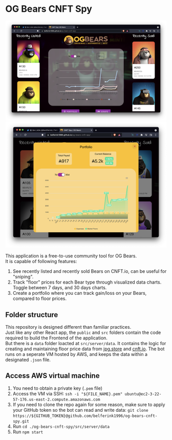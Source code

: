 # OG Bears CNFT Spy

<img src='./docs/preview.png' />

<img src='./docs/preview_portfolio.png' />

This application is a free-to-use community tool for OG Bears.<br />
It is capable of following features:

1. See recently listed and recently sold Bears on CNFT.io, can be useful for "sniping".
2. Track "floor" prices for each Bear type through visualized data charts. Toggle between 7 days, and 30 days charts.
3. Create a portfolio where you can track gain/loss on your Bears, compared to floor prices.

## Folder structure

This repository is designed different than familiar practices.<br />
Just like any other React app, the `public` and `src` folders contain the code required to build the Frontend of the application.<br />
But there is a `data` folder loacted at `src/server/data`. It contains the logic for creating and maintaining floor price data from [jpg.store](https://jpg.store) and [cnft.io](https://cnft.io). The bot runs on a seperate VM hosted by AWS, and keeps the data within a designated `.json` file.

## Access AWS virtual machine

1. You need to obtain a private key (`.pem` file)
2. Access the VM via SSH: `ssh -i "${FILE_NAME}.pem" ubuntu@ec2-3-22-57-176.us-east-2.compute.amazonaws.com`
3. If you need to clone the repo again for some reason, make sure to apply your GitHub token so the bot can read and write data: `git clone https://${GITHUB_TOKEN}@github.com/belferink1996/og-bears-cnft-spy.git`
4. Run `cd ./og-bears-cnft-spy/src/server/data`
5. Run `npm start`